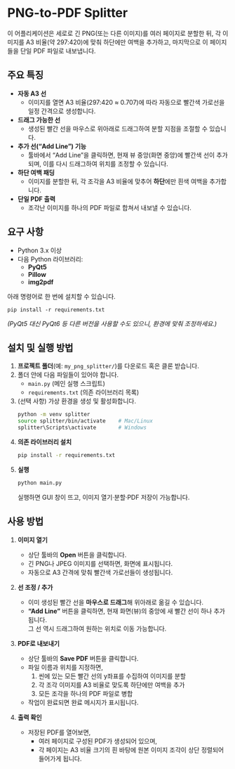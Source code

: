 
# PNG-to-PDF Splitter

이 어플리케이션은 세로로 긴 PNG(또는 다른 이미지)를 여러 페이지로 분할한 뒤, 각 이미지를 A3 비율(약 297:420)에 맞춰 하단에만 여백을 추가하고, 마지막으로 이 페이지들을 단일 PDF 파일로 내보냅니다.

## 주요 특징

- **자동 A3 선**  
  - 이미지를 열면 A3 비율(297:420 ≈ 0.707)에 따라 자동으로 빨간색 가로선을 일정 간격으로 생성합니다.
- **드래그 가능한 선**  
  - 생성된 빨간 선을 마우스로 위아래로 드래그하여 분할 지점을 조절할 수 있습니다.
- **추가 선(“Add Line”) 기능**  
  - 툴바에서 “Add Line”을 클릭하면, 현재 뷰 중앙(화면 중앙)에 빨간색 선이 추가되며, 이를 다시 드래그하여 위치를 조정할 수 있습니다.
- **하단 여백 패딩**  
  - 이미지를 분할한 뒤, 각 조각을 A3 비율에 맞추어 **하단**에만 흰색 여백을 추가합니다.
- **단일 PDF 출력**  
  - 조각난 이미지를 하나의 PDF 파일로 합쳐서 내보낼 수 있습니다.

## 요구 사항

- Python 3.x 이상
- 다음 Python 라이브러리:
  - **PyQt5**
  - **Pillow**
  - **img2pdf**

아래 명령어로 한 번에 설치할 수 있습니다.

```
pip install -r requirements.txt
```

*(PyQt5 대신 PyQt6 등 다른 버전을 사용할 수도 있으니, 환경에 맞춰 조정하세요.)*

## 설치 및 실행 방법

1. **프로젝트 폴더**(예: `my_png_splitter/`)를 다운로드 혹은 클론 받습니다.
2. 폴더 안에 다음 파일들이 있어야 합니다.
   - `main.py` (메인 실행 스크립트)
   - `requirements.txt` (의존 라이브러리 목록)
3. (선택 사항) 가상 환경을 생성 및 활성화합니다.
   ```bash
   python -m venv splitter
   source splitter/bin/activate    # Mac/Linux
   splitter\Scripts\activate       # Windows
   ```
4. **의존 라이브러리 설치**  
   ```bash
   pip install -r requirements.txt
   ```
5. **실행**  
   ```bash
   python main.py
   ```
   실행하면 GUI 창이 뜨고, 이미지 열기·분할·PDF 저장이 가능합니다.

## 사용 방법

1. **이미지 열기**  
   - 상단 툴바의 **Open** 버튼을 클릭합니다.  
   - 긴 PNG나 JPEG 이미지를 선택하면, 화면에 표시됩니다.  
   - 자동으로 A3 간격에 맞춰 빨간색 가로선들이 생성됩니다.

2. **선 조정 / 추가**  
   - 이미 생성된 빨간 선을 **마우스로 드래그**해 위아래로 옮길 수 있습니다.  
   - **“Add Line”** 버튼을 클릭하면, 현재 화면(뷰)의 중앙에 새 빨간 선이 하나 추가됩니다.  
     그 선 역시 드래그하여 원하는 위치로 이동 가능합니다.

3. **PDF로 내보내기**  
   - 상단 툴바의 **Save PDF** 버튼을 클릭합니다.  
   - 파일 이름과 위치를 지정하면,  
     1. 씬에 있는 모든 빨간 선의 y좌표를 수집하여 이미지를 분할  
     2. 각 조각 이미지를 A3 비율로 맞도록 하단에만 여백을 추가  
     3. 모든 조각을 하나의 PDF 파일로 병합  
   - 작업이 완료되면 완료 메시지가 표시됩니다.

4. **출력 확인**  
   - 저장된 PDF를 열어보면,  
     - 여러 페이지로 구성된 PDF가 생성되어 있으며,  
     - 각 페이지는 A3 비율 크기의 흰 바탕에 원본 이미지 조각이 상단 정렬되어 들어가게 됩니다.


